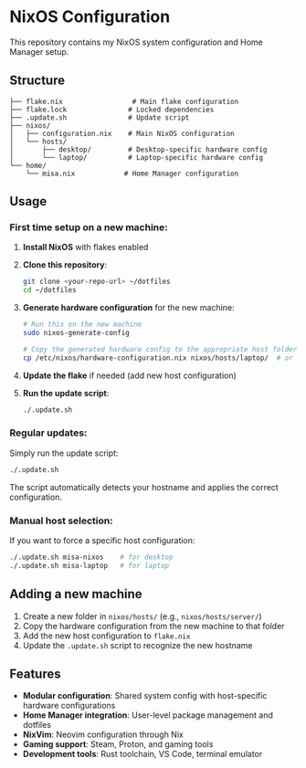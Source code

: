 # NixOS Configuration

This repository contains my NixOS system configuration and Home Manager setup.

## Structure

```
├── flake.nix                 # Main flake configuration
├── flake.lock               # Locked dependencies
├── .update.sh               # Update script
├── nixos/
│   ├── configuration.nix    # Main NixOS configuration
│   └── hosts/
│       ├── desktop/         # Desktop-specific hardware config
│       └── laptop/          # Laptop-specific hardware config
└── home/
    └── misa.nix            # Home Manager configuration
```

## Usage

### First time setup on a new machine:

1. **Install NixOS** with flakes enabled
2. **Clone this repository**:
   ```bash
   git clone <your-repo-url> ~/dotfiles
   cd ~/dotfiles
   ```

3. **Generate hardware configuration** for the new machine:
   ```bash
   # Run this on the new machine
   sudo nixos-generate-config
   
   # Copy the generated hardware config to the appropriate host folder
   cp /etc/nixos/hardware-configuration.nix nixos/hosts/laptop/  # or desktop/
   ```

4. **Update the flake** if needed (add new host configuration)

5. **Run the update script**:
   ```bash
   ./.update.sh
   ```

### Regular updates:

Simply run the update script:
```bash
./.update.sh
```

The script automatically detects your hostname and applies the correct configuration.

### Manual host selection:

If you want to force a specific host configuration:
```bash
./.update.sh misa-nixos    # for desktop
./.update.sh misa-laptop   # for laptop
```

## Adding a new machine

1. Create a new folder in `nixos/hosts/` (e.g., `nixos/hosts/server/`)
2. Copy the hardware configuration from the new machine to that folder
3. Add the new host configuration to `flake.nix`
4. Update the `.update.sh` script to recognize the new hostname

## Features

- **Modular configuration**: Shared system config with host-specific hardware configurations
- **Home Manager integration**: User-level package management and dotfiles
- **NixVim**: Neovim configuration through Nix
- **Gaming support**: Steam, Proton, and gaming tools
- **Development tools**: Rust toolchain, VS Code, terminal emulator
